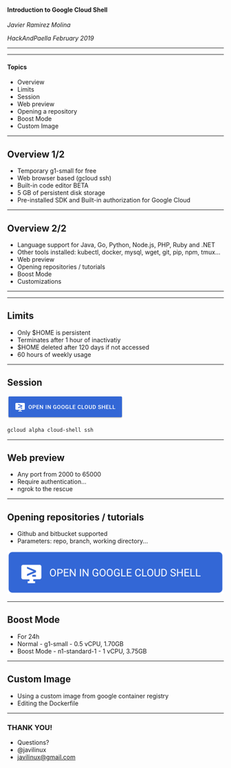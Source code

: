 #### Introduction to Google Cloud Shell

*Javier Ramirez Molina*

*HackAndPaella February 2019*

---
<!-- .slide: data-background="./paella.jpg" -->

---
#### Topics

- Overview
- Limits
- Session
- Web preview
- Opening a repository 
- Boost Mode
- Custom Image

---
## Overview 1/2

- Temporary g1-small for free
- Web browser based (gcloud ssh)
- Built-in code editor BETA
- 5 GB of persistent disk storage
- Pre-installed SDK and Built-in authorization for Google Cloud

---
## Overview 2/2

- Language support for Java, Go, Python, Node.js, PHP, Ruby and .NET
- Other tools installed: kubectl, docker, mysql, wget, git, pip, npm, tmux...
- Web preview
- Opening repositories / tutorials
- Boost Mode
- Customizations

---
<!-- .slide: data-background="./free.jpg" -->

---
## Limits

- Only $HOME is persistent
- Terminates after 1 hour of inactivatiy
- $HOME deleted after 120 days if not accessed
- 60 hours of weekly usage

---
## Session
[![Open in Cloud Shell](open-btn.png)](https://console.cloud.google.com/cloudshell/editor?&shellonly=true)

```bash
gcloud alpha cloud-shell ssh
```

---
## Web preview

- Any port from 2000 to 65000
- Require authentication... 
- ngrok to the rescue

---
## Opening repositories / tutorials

- Github and bitbucket supported
- Parameters: repo, branch, working directory...

[![Open in Cloud Shell](open-btn.svg)](https://console.cloud.google.com/cloudshell/editor?cloudshell_git_repo=https%3A%2F%2Fgithub.com%2Fjavilinux%2Fconferences&cloudshell_working_dir=2019%2Fhackandpaella%2F&cloudshell_tutorial=tutorial.md)

---
## Boost Mode

- For 24h
- Normal - g1-small - 0.5 vCPU, 1.70GB
- Boost Mode - n1-standard-1 - 1 vCPU, 3.75GB

---
## Custom Image

- Using a custom image from google container registry
- Editing the Dockerfile

---
### THANK YOU!

- Questions?
- @javilinux
- javilinux@gmail.com

